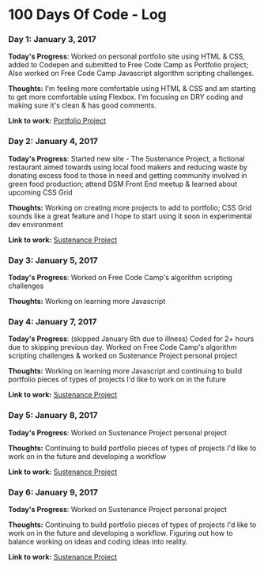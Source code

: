 # 100 Days Of Code - Log

### Day 1: January 3, 2017

**Today's Progress**: Worked on personal portfolio site using HTML & CSS, added to Codepen and submitted to Free Code Camp as Portfolio project; Also worked on Free Code Camp Javascript algorithm scripting challenges.

**Thoughts:** I'm feeling more comfortable using HTML & CSS and am starting to get more comfortable using Flexbox. I'm focusing on DRY coding and making sure it's clean & has good comments.

**Link to work:** [Portfolio Project](http://codepen.io/allison_voshell/pen/bBjqXM)

### Day 2: January 4, 2017

**Today's Progress**: Started new site - The Sustenance Project, a fictional restaurant aimed towards using local food makers and reducing waste by donating excess food to those in need and getting community involved in green food production; attend DSM Front End meetup & learned about upcoming CSS Grid

**Thoughts:** Working on creating more projects to add to portfolio; CSS Grid sounds like a great feature and I hope to start using it soon in experimental dev environment

**Link to work:** [Sustenance Project](https://github.com/avoshell/sustenance-project)

### Day 3: January 5, 2017

**Today's Progress**: Worked on Free Code Camp's algorithm scripting challenges

**Thoughts:** Working on learning more Javascript

### Day 4: January 7, 2017 

**Today's Progress**: (skipped January 6th due to illness) Coded for 2+ hours due to skipping previous day. Worked on Free Code Camp's algorithm scripting challenges & worked on Sustenance Project personal project

**Thoughts:** Working on learning more Javascript and continuing to build portfolio pieces of types of projects I'd like to work on in the future

**Link to work:** [Sustenance Project](https://github.com/avoshell/sustenance-project)

### Day 5: January 8, 2017 

**Today's Progress**: Worked on Sustenance Project personal project

**Thoughts:** Continuing to build portfolio pieces of types of projects I'd like to work on in the future and developing a workflow

**Link to work:** [Sustenance Project](https://github.com/avoshell/sustenance-project)

### Day 6: January 9, 2017 

**Today's Progress**: Worked on Sustenance Project personal project

**Thoughts:** Continuing to build portfolio pieces of types of projects I'd like to work on in the future and developing a workflow. Figuring out how to balance working on ideas and coding ideas into reality.

**Link to work:** [Sustenance Project](https://github.com/avoshell/sustenance-project)
